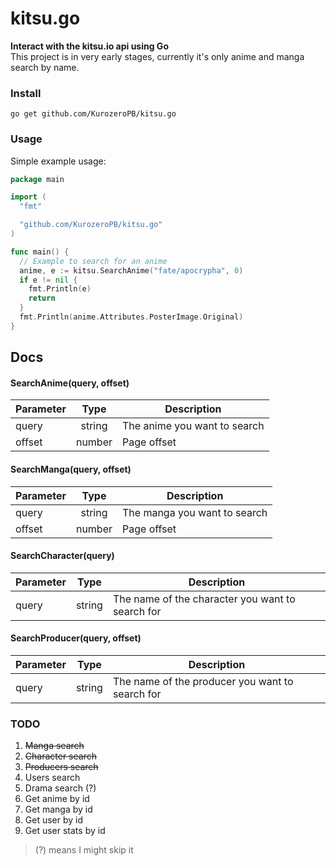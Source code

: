 # kitsu.go
__Interact with the kitsu.io api using Go__</br>
This project is in very early stages, currently it's only anime and manga search by name.

### Install
`go get github.com/KurozeroPB/kitsu.go`

### Usage
Simple example usage:
```go
package main

import (
  "fmt"

  "github.com/KurozeroPB/kitsu.go"
)

func main() {
  // Example to search for an anime
  anime, e := kitsu.SearchAnime("fate/apocrypha", 0)
  if e != nil {
    fmt.Println(e)
    return
  }
  fmt.Println(anime.Attributes.PosterImage.Original)
}
```

## Docs

#### SearchAnime(query, offset)
| Parameter | Type          | Description |
|-----------|:-------------:|-------------|
| query     | string        | The anime you want to search
| offset    | number        | Page offset

#### SearchManga(query, offset)
| Parameter | Type          | Description |
|-----------|:-------------:|-------------|
| query     | string        | The manga you want to search
| offset    | number        | Page offset

#### SearchCharacter(query)
| Parameter | Type          | Description |
|-----------|:-------------:|-------------|
| query     | string        | The name of the character you want to search for

#### SearchProducer(query, offset)
| Parameter | Type          | Description |
|-----------|:-------------:|-------------|
| query     | string        | The name of the producer you want to search for


### TODO
1. ~~Manga search~~
2. ~~Character search~~
3. ~~Producers search~~
4. Users search
5. Drama search (?)
6. Get anime by id
7. Get manga by id
8. Get user by id
9. Get user stats by id

> (?) means I might skip it

<!--
Users search:
https://kitsu.io/api/edge/users?filter[name]=
http://docs.kitsu.apiary.io/#reference/users/users/fetch-collection

Drama search:
https://kitsu.io/api/edge/drama?filter[text]=
http://docs.kitsu.apiary.io/#reference/media/drama/fetch-collection

Get anime by id:
https://kitsu.io/api/edge/anime/id
http://docs.kitsu.apiary.io/#reference/media/anime/fetch-resource

Get manga by id:
https://kitsu.io/api/edge/manga/id
http://docs.kitsu.apiary.io/#reference/media/manga/fetch-resource

Get user by id:
https://kitsu.io/api/edge/users/id
http://docs.kitsu.apiary.io/#reference/users/users/fetch-resource

Get user stats by id:
https://kitsu.io/api/edge/stats/id
http://docs.kitsu.apiary.io/#reference/users/stats/fetch-resource
-->
